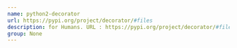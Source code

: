 ```yaml
---
name: python2-decorator
url: https://pypi.org/project/decorator/#files
description: for Humans. URL : https://pypi.org/project/decorator/#files Groups : None
group: None
---
```

